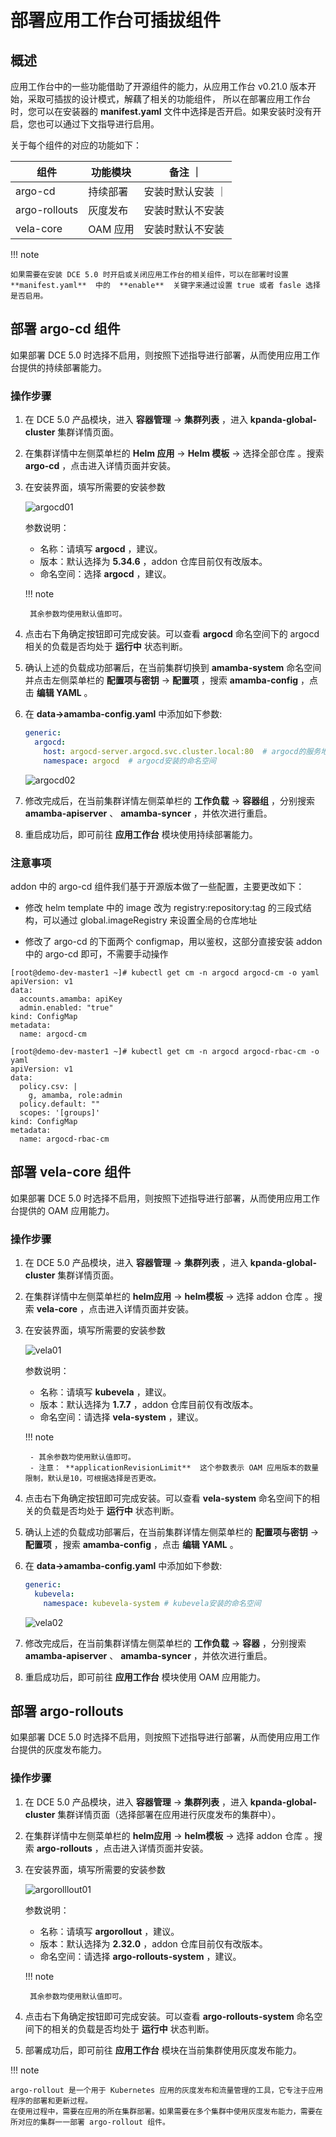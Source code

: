 # 部署应用工作台可插拔组件

## 概述

应用工作台中的一些功能借助了开源组件的能力，从应用工作台 v0.21.0 版本开始，采取可插拔的设计模式，解藕了相关的功能组件，
所以在部署应用工作台时，您可以在安装器的  **manifest.yaml**  文件中选择是否开启。如果安装时没有开启，您也可以通过下文指导进行启用。

关于每个组件的对应的功能如下：

|  组件   | 功能模块  |  备注 ｜
|  ----  | ----  | ---- |
| argo-cd  | 持续部署 | 安装时默认安装 ｜
| argo-rollouts  | 灰度发布 | 安装时默认不安装 |
| vela-core  | OAM 应用 | 安装时默认不安装 |

!!! note

    如果需要在安装 DCE 5.0 时开启或关闭应用工作台的相关组件，可以在部署时设置  **manifest.yaml**  中的  **enable**  关键字来通过设置 true 或者 fasle 选择是否启用。

## 部署 argo-cd 组件

如果部署 DCE 5.0 时选择不启用，则按照下述指导进行部署，从而使用应用工作台提供的持续部署能力。

### 操作步骤

1. 在 DCE 5.0 产品模块，进入 **容器管理**  ->  **集群列表** ，进入  **kpanda-global-cluster**  集群详情页面。

2. 在集群详情中左侧菜单栏的  **Helm 应用**  ->  **Helm 模板**  -> 选择全部仓库 。搜索  **argo-cd** ，点击进入详情页面并安装。

3. 在安装界面，填写所需要的安装参数

    ![argocd01](images/argocd01.png)

    参数说明：

    - 名称：请填写  **argocd** ，建议。
    - 版本：默认选择为  **5.34.6** ，addon 仓库目前仅有改版本。
    - 命名空间：选择  **argocd** ，建议。

    !!! note

        其余参数均使用默认值即可。

4. 点击右下角确定按钮即可完成安装。可以查看  **argocd**  命名空间下的 argocd 相关的负载是否均处于  **运行中**  状态判断。

5. 确认上述的负载成功部署后，在当前集群切换到  **amamba-system**  命名空间并点击左侧菜单栏的 **配置项与密钥**  ->  **配置项** ，搜索  **amamba-config** ，点击 **编辑 YAML** 。

6. 在  **data->amamba-config.yaml**  中添加如下参数:

    ```yaml
    generic:
      argocd:
        host: argocd-server.argocd.svc.cluster.local:80  # argocd的服务地址，格式为：argocd-server的服务名.命名空间.svc.cluster.local:80
        namespace: argocd  # argocd安装的命名空间
    ```

    ![argocd02](images/argocd02.png)

7. 修改完成后，在当前集群详情左侧菜单栏的  **工作负载**  ->  **容器组** ，分别搜索  **amamba-apiserver**  、 **amamba-syncer** ，并依次进行重启。

8. 重启成功后，即可前往  **应用工作台**  模块使用持续部署能力。

### 注意事项

addon 中的 argo-cd 组件我们基于开源版本做了一些配置，主要更改如下：

- 修改 helm template 中的 image 改为 registry:repository:tag 的三段式结构，可以通过 global.imageRegistry 来设置全局的仓库地址

- 修改了 argo-cd 的下面两个 configmap，用以鉴权，这部分直接安装 addon 中的 argo-cd 即可，不需要手动操作

```shell
[root@demo-dev-master1 ~]# kubectl get cm -n argocd argocd-cm -o yaml
apiVersion: v1
data:
  accounts.amamba: apiKey
  admin.enabled: "true"
kind: ConfigMap
metadata:
  name: argocd-cm

[root@demo-dev-master1 ~]# kubectl get cm -n argocd argocd-rbac-cm -o yaml
apiVersion: v1
data:
  policy.csv: |
    g, amamba, role:admin
  policy.default: ""
  scopes: '[groups]'
kind: ConfigMap
metadata:
  name: argocd-rbac-cm
```

## 部署 vela-core 组件

如果部署 DCE 5.0 时选择不启用，则按照下述指导进行部署，从而使用应用工作台提供的 OAM 应用能力。

### 操作步骤

1. 在 DCE 5.0 产品模块，进入 **容器管理**  ->  **集群列表** ，进入  **kpanda-global-cluster**  集群详情页面。

2. 在集群详情中左侧菜单栏的  **helm应用**  ->  **helm模板**  -> 选择 addon 仓库 。搜索  **vela-core** ，点击进入详情页面并安装。

3. 在安装界面，填写所需要的安装参数

    ![vela01](images/vela01.png)

    参数说明：

    - 名称：请填写  **kubevela** ，建议。
    - 版本：默认选择为  **1.7.7** ，addon 仓库目前仅有改版本。
    - 命名空间：请选择  **vela-system** ，建议。

    !!! note

        - 其余参数均使用默认值即可。
        - 注意： **applicationRevisionLimit**  这个参数表示 OAM 应用版本的数量限制，默认是10，可根据选择是否更改。

4. 点击右下角确定按钮即可完成安装。可以查看  **vela-system**  命名空间下的相关的负载是否均处于  **运行中**  状态判断。

5. 确认上述的负载成功部署后，在当前集群详情左侧菜单栏的  **配置项与密钥**  ->  **配置项** ，搜索  **amamba-config** ，点击 **编辑 YAML** 。

6. 在  **data->amamba-config.yaml**  中添加如下参数:

    ```yaml
    generic:
      kubevela:
        namespace: kubevela-system # kubevela安装的命名空间
    ```

    ![vela02](images/vela02.png)

7. 修改完成后，在当前集群详情左侧菜单栏的  **工作负载**  ->  **容器** ，分别搜索  **amamba-apiserver**  、 **amamba-syncer** ，并依次进行重启。

8. 重启成功后，即可前往  **应用工作台**  模块使用 OAM 应用能力。

## 部署 argo-rollouts

如果部署 DCE 5.0 时选择不启用，则按照下述指导进行部署，从而使用应用工作台提供的灰度发布能力。

### 操作步骤

1. 在 DCE 5.0 产品模块，进入 **容器管理**  ->  **集群列表** ，进入  **kpanda-global-cluster**  集群详情页面（选择部署在应用进行灰度发布的集群中）。

2. 在集群详情中左侧菜单栏的  **helm应用**  ->  **helm模板**  -> 选择 addon 仓库 。搜索  **argo-rollouts** ，点击进入详情页面并安装。

3. 在安装界面，填写所需要的安装参数

    ![argorolllout01](images/argorollout01.png)

    参数说明：

    - 名称：请填写  **argorollout** ，建议。
    - 版本：默认选择为  **2.32.0** ，addon 仓库目前仅有改版本。
    - 命名空间：请选择  **argo-rollouts-system** ，建议。

    !!! note

        其余参数均使用默认值即可。

4. 点击右下角确定按钮即可完成安装。可以查看  **argo-rollouts-system**  命名空间下的相关的负载是否均处于 **运行中** 状态判断。

5. 部署成功后，即可前往  **应用工作台**  模块在当前集群使用灰度发布能力。

!!! note

    argo-rollout 是一个用于 Kubernetes 应用的灰度发布和流量管理的工具，它专注于应用程序的部署和更新过程。
    在使用过程中，需要在应用的所在集群部署。如果需要在多个集群中使用灰度发布能力，需要在所对应的集群一一部署 argo-rollout 组件。
